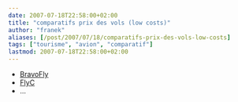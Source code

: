 ```yaml
---
date: 2007-07-18T22:58:00+02:00
title: "comparatifs prix des vols (low costs)"
author: "franek"
aliases: [/post/2007/07/18/comparatifs-prix-des-vols-low-costs]
tags: ["tourisme", "avion", "comparatif"]
lastmod: 2007-07-18T22:58:00+02:00
---
```

- [BravoFly](http://www.bravofly.com/vg1/home.do)
- [FlyC](http://www.flylc.com/)
- ...

